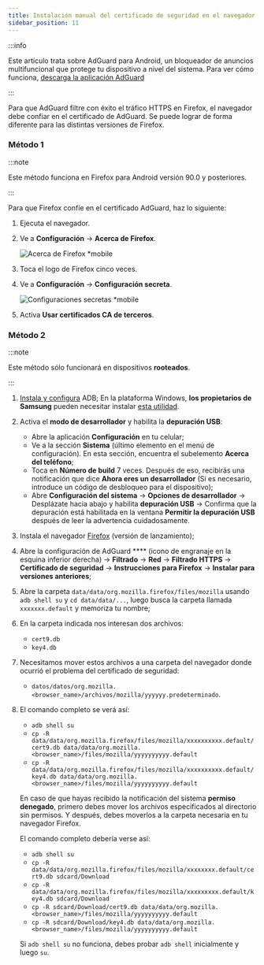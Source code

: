```yaml
---
title: Instalación manual del certificado de seguridad en el navegador Firefox
sidebar_position: 11
---
```


:::info

Este artículo trata sobre AdGuard para Android, un bloqueador de anuncios multifuncional que protege tu dispositivo a nivel del sistema. Para ver cómo funciona, [descarga la aplicación AdGuard](https://agrd.io/download-kb-adblock)

:::

Para que AdGuard filtre con éxito el tráfico HTTPS en Firefox, el navegador debe confiar en el certificado de AdGuard. Se puede lograr de forma diferente para las distintas versiones de Firefox.

### Método 1

:::note

Este método funciona en Firefox para Android versión 90.0 y posteriores.

:::

Para que Firefox confíe en el certificado AdGuard, haz lo siguiente:

1. Ejecuta el navegador.

1. Ve a **Configuración** → **Acerca de Firefox**.

    ![Acerca de Firefox *mobile](https://cdn.adtidy.org/content/kb/ad_blocker/android/solving_problems/firefox-certificates/ff_nightly_about_en.jpeg)

1. Toca el logo de Firefox cinco veces.

1. Ve a **Configuración** → **Configuración secreta**.

    ![Configuraciones secretas *mobile](https://cdn.adtidy.org/content/kb/ad_blocker/android/solving_problems/firefox-certificates/ff_nightly_secret.jpeg)

1. Activa **Usar certificados CA de terceros**.

### Método 2

:::note

Este método sólo funcionará en dispositivos **rooteados**.

:::

1. [Instala y configura](https://www.xda-developers.com/install-adb-windows-macos-linux/) ADB; En la plataforma Windows, **los propietarios de Samsung** pueden necesitar instalar [esta utilidad](https://developer.samsung.com/mobile/android-usb-driver.html).

1. Activa el **modo de desarrollador** y habilita la **depuración USB**:

    - Abre la aplicación **Configuración** en tu celular;
    - Ve a la sección **Sistema** (último elemento en el menú de configuración). En esta sección, encuentra el subelemento **Acerca del teléfono**;
    - Toca en **Número de build** 7 veces. Después de eso, recibirás una notificación que dice **Ahora eres un desarrollador** (Si es necesario, introduce un código de desbloqueo para el dispositivo);
    - Abre **Configuración del sistema** → **Opciones de desarrollador** → Desplázate hacia abajo y habilita **depuración USB** → Confirma que la depuración está habilitada en la ventana **Permitir la depuración USB** después de leer la advertencia cuidadosamente.

1. Instala el navegador [Firefox](https://www.mozilla.org/en-US/firefox/releases/) (versión de lanzamiento);

1. Abre la configuración de AdGuard **** (icono de engranaje en la esquina inferior derecha) → **Filtrado** → **Red** → **Filtrado HTTPS** → **Certificado de seguridad** → **Instrucciones para Firefox** → **Instalar para versiones anteriores**;

1. Abre la carpeta `data/data/org.mozilla.firefox/files/mozilla` usando `adb shell su` y `cd data/data/...`, luego busca la carpeta llamada `xxxxxxx.default` y memoriza tu nombre;

1. En la carpeta indicada nos interesan dos archivos:

    - `cert9.db`
    - `key4.db`

1. Necesitamos mover estos archivos a una carpeta del navegador donde ocurrió el problema del certificado de seguridad:

    - `datos/datos/org.mozilla.<browser_name>/archivos/mozilla/yyyyyy.predeterminado`.

1. El comando completo se verá así:

    - `adb shell su`
    - `cp -R data/data/org.mozilla.firefox/files/mozilla/xxxxxxxxxx.default/cert9.db data/data/org.mozilla.<browser_name>/files/mozilla/yyyyyyyyyy.default`
    - `cp -R data/data/org.mozilla.firefox/files/mozilla/xxxxxxxxxx.default/key4.db data/data/org.mozilla.<browser_name>/files/mozilla/yyyyyyyyyy.default`

    En caso de que hayas recibido la notificación del sistema **permiso denegado**, primero debes mover los archivos especificados al directorio sin permisos. Y después, debes moverlos a la carpeta necesaria en tu navegador Firefox.

    El comando completo debería verse así:

    - `adb shell su`
    - `cp -R data/data/org.mozilla.firefox/files/mozilla/xxxxxxxx.default/cert9.db sdcard/Download`
    - `cp -R data/data/org.mozilla.firefox/files/mozilla/xxxxxxxxx.default/key4.db sdcard/Download`
    - `cp -R sdcard/Download/cert9.db data/data/org.mozilla.<browser_name>/files/mozilla/yyyyyyyyyy.default`
    - `cp -R sdcard/Download/key4.db data/data/org.mozilla.<browser_name>/files/mozilla/yyyyyyyyyy.default`

    Si `adb shell su` no funciona, debes probar `adb shell` inicialmente y luego `su`.

